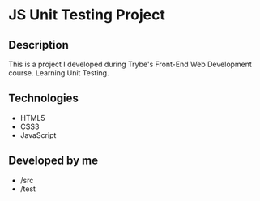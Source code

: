 # JS Unit Testing Project
## Description
This is a project I developed during Trybe's Front-End Web Development course. Learning Unit Testing.

## Technologies
- HTML5
- CSS3
- JavaScript

## Developed by me
- /src
- /test
